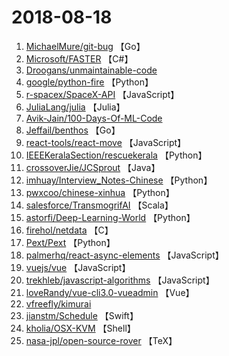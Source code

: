 # 2018-08-18

1. [MichaelMure/git-bug](https://github.com/MichaelMure/git-bug) 【Go】
2. [Microsoft/FASTER](https://github.com/Microsoft/FASTER) 【C#】
3. [Droogans/unmaintainable-code](https://github.com/Droogans/unmaintainable-code) 
4. [google/python-fire](https://github.com/google/python-fire) 【Python】
5. [r-spacex/SpaceX-API](https://github.com/r-spacex/SpaceX-API) 【JavaScript】
6. [JuliaLang/julia](https://github.com/JuliaLang/julia) 【Julia】
7. [Avik-Jain/100-Days-Of-ML-Code](https://github.com/Avik-Jain/100-Days-Of-ML-Code) 
8. [Jeffail/benthos](https://github.com/Jeffail/benthos) 【Go】
9. [react-tools/react-move](https://github.com/react-tools/react-move) 【JavaScript】
10. [IEEEKeralaSection/rescuekerala](https://github.com/IEEEKeralaSection/rescuekerala) 【Python】
11. [crossoverJie/JCSprout](https://github.com/crossoverJie/JCSprout) 【Java】
12. [imhuay/Interview_Notes-Chinese](https://github.com/imhuay/Interview_Notes-Chinese) 【Python】
13. [pwxcoo/chinese-xinhua](https://github.com/pwxcoo/chinese-xinhua) 【Python】
14. [salesforce/TransmogrifAI](https://github.com/salesforce/TransmogrifAI) 【Scala】
15. [astorfi/Deep-Learning-World](https://github.com/astorfi/Deep-Learning-World) 【Python】
16. [firehol/netdata](https://github.com/firehol/netdata) 【C】
17. [Pext/Pext](https://github.com/Pext/Pext) 【Python】
18. [palmerhq/react-async-elements](https://github.com/palmerhq/react-async-elements) 【JavaScript】
19. [vuejs/vue](https://github.com/vuejs/vue) 【JavaScript】
20. [trekhleb/javascript-algorithms](https://github.com/trekhleb/javascript-algorithms) 【JavaScript】
21. [loveRandy/vue-cli3.0-vueadmin](https://github.com/loveRandy/vue-cli3.0-vueadmin) 【Vue】
22. [vfreefly/kimurai](https://github.com/vfreefly/kimurai) 
23. [jianstm/Schedule](https://github.com/jianstm/Schedule) 【Swift】
24. [kholia/OSX-KVM](https://github.com/kholia/OSX-KVM) 【Shell】
25. [nasa-jpl/open-source-rover](https://github.com/nasa-jpl/open-source-rover) 【TeX】
